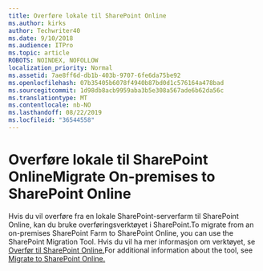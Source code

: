 ```yaml
---
title: Overføre lokale til SharePoint Online
ms.author: kirks
author: Techwriter40
ms.date: 9/10/2018
ms.audience: ITPro
ms.topic: article
ROBOTS: NOINDEX, NOFOLLOW
localization_priority: Normal
ms.assetid: 7ae8ff6d-db1b-403b-9707-6fe6da75be92
ms.openlocfilehash: 07b35405b6078f4940b87bd0d1c576164a478bad
ms.sourcegitcommit: 1d98db8acb9959aba3b5e308a567ade6b62da56c
ms.translationtype: MT
ms.contentlocale: nb-NO
ms.lasthandoff: 08/22/2019
ms.locfileid: "36544558"
---
```

# <a name="migrate-on-premises-to-sharepoint-online"></a><span data-ttu-id="1c6a0-102">Overføre lokale til SharePoint Online</span><span class="sxs-lookup"><span data-stu-id="1c6a0-102">Migrate On-premises to SharePoint Online</span></span>

<span data-ttu-id="1c6a0-103">Hvis du vil overføre fra en lokale SharePoint-serverfarm til SharePoint Online, kan du bruke overføringsverktøyet i SharePoint.</span><span class="sxs-lookup"><span data-stu-id="1c6a0-103">To migrate from an on-premises SharePoint Farm to SharePoint Online, you can use the SharePoint Migration Tool.</span></span> <span data-ttu-id="1c6a0-104">Hvis du vil ha mer informasjon om verktøyet, se [Overfør til SharePoint Online.](https://go.microsoft.com/fwlink/?linkid=2019574)</span><span class="sxs-lookup"><span data-stu-id="1c6a0-104">For additional information about the tool, see [Migrate to SharePoint Online.](https://go.microsoft.com/fwlink/?linkid=2019574)</span></span>
  

